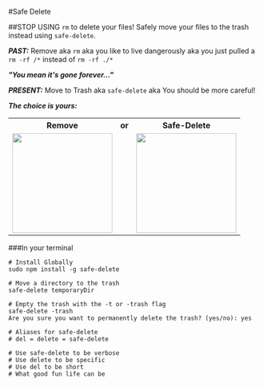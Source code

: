 #Safe Delete

##STOP USING `rm` to delete your files! Safely move your files to the trash instead using `safe-delete`.

***PAST:*** Remove aka `rm` aka you like to live dangerously aka you just pulled a `rm -rf /*` instead of `rm -rf ./*`

***"You mean it's gone forever..."***

***PRESENT:*** Move to Trash aka `safe-delete` aka You should be more careful!


***The choice is yours:***

<table>
  <tr>
    <th>Remove</th>
    <th>or</th>
    <th>Safe-Delete</th>
  <tr>
  <tr>
    <td><img src="https://raw.githubusercontent.com/louisbuchbinder/safe-delete/master/images/guillotine.png" height="200px" width="200px"></td>
    <td></td>
    <td><img src="https://raw.githubusercontent.com/louisbuchbinder/safe-delete/master/images/trashcan.jpg" height="200px" width="200px"></td>
  </tr>
</table>


###In your terminal
```
# Install Globally
sudo npm install -g safe-delete

# Move a directory to the trash
safe-delete temporaryDir

# Empty the trash with the -t or -trash flag
safe-delete -trash
Are you sure you want to permanently delete the trash? (yes/no): yes

# Aliases for safe-delete
# del = delete = safe-delete

# Use safe-delete to be verbose
# Use delete to be specific
# Use del to be short
# What good fun life can be

```